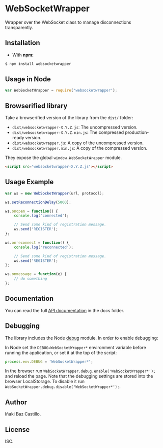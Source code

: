 # WebSocketWrapper

Wrapper over the WebSocket class to manage disconnections transparently.


## Installation

* With **npm**:

```bash
$ npm install websocketwrapper
```


## Usage in Node

```javascript
var WebSocketWrapper = require('websocketwrapper');
```


## Browserified library

Take a browserified version of the library from the `dist/` folder:

* `dist/websocketwrapper-X.Y.Z.js`: The uncompressed version.
* `dist/websocketwrapper-X.Y.Z.min.js`: The compressed production-ready version.
* `dist/websocketwrapper.js`: A copy of the uncompressed version.
* `dist/websocketwrapper.min.js`: A copy of the compressed version.

They expose the global `window.WebSocketWrapper` module.

```html
<script src='websocketwrapper-X.Y.Z.js'></script>
```


## Usage Example

```javascript
var ws = new WebSocketWrapper(url, protocol);

ws.setReconnectionDelay(5000);

ws.onopen = function() {
    console.log('connected');

    // Send some kind of registration message.
    ws.send('REGISTER');
};

ws.onreconnect = function() {
    console.log('reconnected');

    // Send some kind of registration message.
    ws.send('REGISTER');
};

ws.onmessage = function(e) {
    // do something
};
```


## Documentation

You can read the full [API documentation](docs/index.md) in the docs folder.


## Debugging

The library includes the Node [debug](https://github.com/visionmedia/debug) module. In order to enable debugging:

In Node set the `DEBUG=WebSocketWrapper*` environment variable before running the application, or set it at the top of the script:

```javascript
process.env.DEBUG = 'WebSocketWrapper*';
```

In the browser run `WebSocketWrapper.debug.enable('WebSocketWrapper*');` and reload the page. Note that the debugging settings are stored into the browser LocalStorage. To disable it run `WebSocketWrapper.debug.disable('WebSocketWrapper*');`.


## Author

Iñaki Baz Castillo.


## License

ISC.
